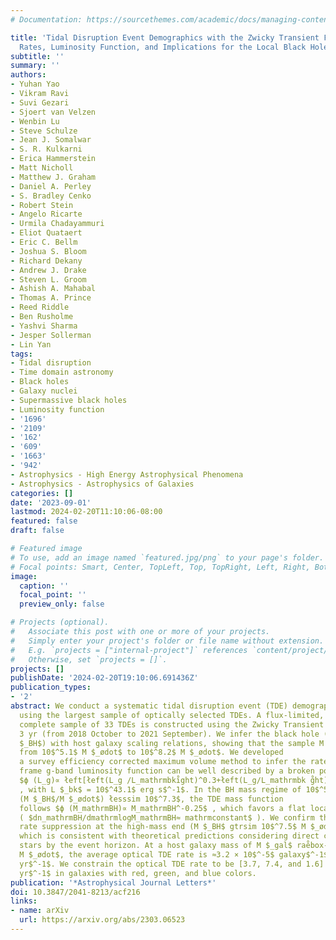 ```yaml
---
# Documentation: https://sourcethemes.com/academic/docs/managing-content/

title: 'Tidal Disruption Event Demographics with the Zwicky Transient Facility: Volumetric
  Rates, Luminosity Function, and Implications for the Local Black Hole Mass Function'
subtitle: ''
summary: ''
authors:
- Yuhan Yao
- Vikram Ravi
- Suvi Gezari
- Sjoert van Velzen
- Wenbin Lu
- Steve Schulze
- Jean J. Somalwar
- S. R. Kulkarni
- Erica Hammerstein
- Matt Nicholl
- Matthew J. Graham
- Daniel A. Perley
- S. Bradley Cenko
- Robert Stein
- Angelo Ricarte
- Urmila Chadayammuri
- Eliot Quataert
- Eric C. Bellm
- Joshua S. Bloom
- Richard Dekany
- Andrew J. Drake
- Steven L. Groom
- Ashish A. Mahabal
- Thomas A. Prince
- Reed Riddle
- Ben Rusholme
- Yashvi Sharma
- Jesper Sollerman
- Lin Yan
tags:
- Tidal disruption
- Time domain astronomy
- Black holes
- Galaxy nuclei
- Supermassive black holes
- Luminosity function
- '1696'
- '2109'
- '162'
- '609'
- '1663'
- '942'
- Astrophysics - High Energy Astrophysical Phenomena
- Astrophysics - Astrophysics of Galaxies
categories: []
date: '2023-09-01'
lastmod: 2024-02-20T11:10:06-08:00
featured: false
draft: false

# Featured image
# To use, add an image named `featured.jpg/png` to your page's folder.
# Focal points: Smart, Center, TopLeft, Top, TopRight, Left, Right, BottomLeft, Bottom, BottomRight.
image:
  caption: ''
  focal_point: ''
  preview_only: false

# Projects (optional).
#   Associate this post with one or more of your projects.
#   Simply enter your project's folder or file name without extension.
#   E.g. `projects = ["internal-project"]` references `content/project/deep-learning/index.md`.
#   Otherwise, set `projects = []`.
projects: []
publishDate: '2024-02-20T19:10:06.691436Z'
publication_types:
- '2'
abstract: We conduct a systematic tidal disruption event (TDE) demographics analysis
  using the largest sample of optically selected TDEs. A flux-limited, spectroscopically
  complete sample of 33 TDEs is constructed using the Zwicky Transient Facility over
  3 yr (from 2018 October to 2021 September). We infer the black hole (BH) mass (M
  $_BH$) with host galaxy scaling relations, showing that the sample M $_BH$ ranges
  from 10$^5.1$ M $_ødot$ to 10$^8.2$ M $_ødot$. We developed
  a survey efficiency corrected maximum volume method to infer the rates. The rest-
  frame g-band luminosity function can be well described by a broken power law of
  $ϕ (L_g)∝ łeft[łeft(L_g /L_mathrmbki̊ght)^0.3+łeft(L_g/L_mathrmbk g̊ht)^2.6rh̊t]^-1$
  , with L $_bk$ = 10$^43.1$ erg s$^-1$. In the BH mass regime of 10$^5.3$ łesssim
  (M $_BH$/M $_ødot$) łesssim 10$^7.3$, the TDE mass function
  follows $ϕ (M_mathrmBH)∝ M_mathrmBH^-0.25$ , which favors a flat local BH mass function
  ( $dn_mathrmBH/dmathrmlogM_mathrmBH≈ mathrmconstant$ ). We confirm the significant
  rate suppression at the high-mass end (M $_BH$ gtrsim 10$^7.5$ M $_ødot$),
  which is consistent with theoretical predictions considering direct capture of hydrogen-burning
  stars by the event horizon. At a host galaxy mass of M $_gal$ rae̊box-0.5ex  10$^10$
  M $_ødot$, the average optical TDE rate is ≈3.2 × 10$^-5$ galaxy$^-1$
  yr$^-1$. We constrain the optical TDE rate to be [3.7, 7.4, and 1.6] × 10$^-5$ galaxy$^-1$
  yr$^-1$ in galaxies with red, green, and blue colors.
publication: '*Astrophysical Journal Letters*'
doi: 10.3847/2041-8213/acf216
links:
- name: arXiv
  url: https://arxiv.org/abs/2303.06523
---
```

